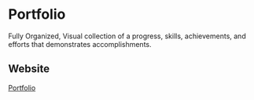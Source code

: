 # Portfolio
Fully Organized, Visual collection of a progress, skills, achievements, and efforts that demonstrates accomplishments.


## Website
[Portfolio](https://nayanbunny.github.io/portfolio/)
